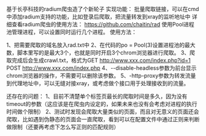 基于长亭科技的radium爬虫造了个新轮子
实现功能：
批量爬取链接，可以在cmd中添加radium支持的功能，比如登录后爬取，把流量转发到xray的监听地址中
详细查看radium爬虫的使用方法：
https://github.com/chaitin/rad
使用Pool进程池管理进程，可以设置同时运行几个进程。
使用方法：

1、把需要爬取的域名放入rad.txt中
2、在代码的po = Pool(3)设置进程池的最大数，脚本里写的是最大3个，也就是同时开启3个chrom浏览器进行爬取。
3、爬取完成后会生成crawl.txt，格式为GET http://www.xxx.com/index.php?id=1  POST http://www.xxx.com/index.php
4、--disable-headless参数为前台显示chrom浏览器的操作，不需要可以删除该参数。
5、-http-proxy参数为转发流量到代理地址中，可以无缝对接xray，或考虑做个接口用于处理接收到的流量。

还存在的问题：
1、目前不清楚单个标签页最长的爬取时间是多久，因为没有timeout的参数（这应该是在爬虫内设定的，如果未来也没有会考虑对进程的执行时间做个限制）
2、测试时发现会爬取大量类似的页面，而且对无意义的页面还会爬取，比如遇到伪静态的页面会一直爬取，看到可以在配置文件中通过正则来判断做限制（还要再考虑下怎么写正则的匹配规则）

